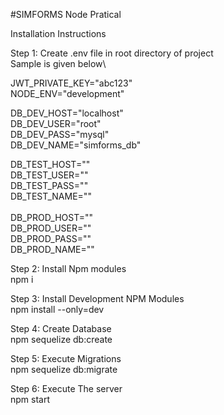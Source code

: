 #SIMFORMS Node Pratical

Installation Instructions

Step 1: Create .env file in root directory of project\
Sample is given below\

JWT_PRIVATE_KEY="abc123"\
NODE_ENV="development"

DB_DEV_HOST="localhost"\
DB_DEV_USER="root"\
DB_DEV_PASS="mysql"\
DB_DEV_NAME="simforms_db"

DB_TEST_HOST=""\
DB_TEST_USER=""\
DB_TEST_PASS=""\
DB_TEST_NAME=""\
\
DB_PROD_HOST=""\
DB_PROD_USER=""\
DB_PROD_PASS=""\
DB_PROD_NAME=""

Step 2: Install Npm modules\
npm i

Step 3: Install Development NPM Modules\
npm install --only=dev

Step 4: Create Database\
npm sequelize db:create

Step 5: Execute Migrations\
npm sequelize db:migrate

Step 6: Execute The server\
npm start